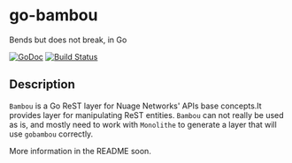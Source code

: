 # go-bambou

Bends but does not break, in Go

[![GoDoc](https://godoc.org/github.com/nuagenetworks/go-bambou/bambou?status.svg)](https://godoc.org/github.com/nuagenetworks/go-bambou/bambou)
[![Build Status](https://travis-ci.org/nuagenetworks/go-bambou.svg?branch=master)](https://travis-ci.org/nuagenetworks/go-bambou)

## Description

`Bambou` is a Go ReST layer for Nuage Networks' APIs base concepts.It provides layer for manipulating ReST entities.
`Bambou` can not really be used as is, and mostly need to work with `Monolithe` to generate a layer that will use `gobambou`
correctly.


More information in the README soon.